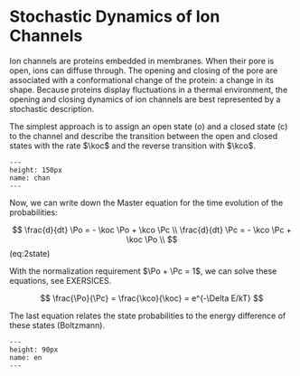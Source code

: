 # Stochastic Dynamics of Ion Channels

Ion channels are proteins embedded in membranes. When their pore is open, ions can diffuse through. The opening and closing of the pore are associated with a conformational change of the protein: a change in its shape. Because proteins display fluctuations in a thermal environment, the opening and closing dynamics of ion channels are best represented by a stochastic description.

The simplest approach is to assign an open state $(o)$ and a closed state (c) to the channel and describe the transition between the open and closed states with the rate $\koc$ and the reverse transition with $\kco$.

```{figure} channel.png
---
height: 150px
name: chan
---
```

Now, we can write down the Master equation for the time evolution of the probabilities:

$$
\frac{d}{dt} \Po = - \koc \Po + \kco \Pc \\
\frac{d}{dt} \Pc = - \kco \Pc + \koc \Po \\
$$ (eq:2state)

With the normalization requirement $\Po + \Pc = 1$, we can solve these equations, see EXERSICES.

$$
\frac{\Po}{\Pc} = \frac{\kco}{\koc} = e^{-\Delta E/kT}
$$

The last equation relates the state probabilities to the energy difference of these states (Boltzmann).

```{figure} energy.png
---
height: 90px
name: en
---
```
